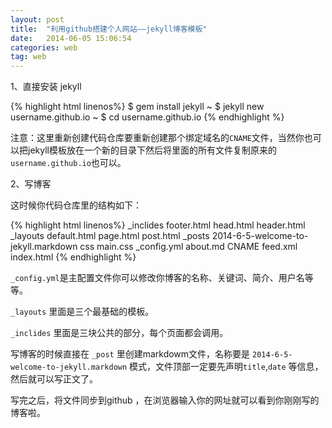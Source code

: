 ```yaml
---
layout: post
title:  "利用github搭建个人网站——jekyll博客模板"
date:   2014-06-05 15:06:54
categories: web
tag: web
---
```


1、直接安装 jekyll

{% highlight html linenos%}
$ gem install jekyll
~ $ jekyll new username.github.io
~ $ cd username.github.io
{% endhighlight %}

注意：这里重新创建代码仓库要重新创建那个绑定域名的`CNAME`文件，当然你也可以把jekyll模板放在一个新的目录下然后将里面的所有文件复制原来的 `username.github.io`也可以。

2、写博客

这时候你代码仓库里的结构如下：

{% highlight html linenos%}
_inclides
	footer.html
	head.html
	header.html
_layouts
	default.html
	page.html
	post.html
_posts
	2014-6-5-welcome-to-jekyll.markdown
css
	main.css
_config.yml
about.md
CNAME
feed.xml
index.html
{% endhighlight %}

`_config.yml`是主配置文件你可以修改你博客的名称、关键词、简介、用户名等等。

`_layouts` 里面是三个最基础的模板。

`_inclides` 里面是三块公共的部分，每个页面都会调用。

写博客的时候直接在 `_post` 里创建markdowm文件，名称要是 `2014-6-5-welcome-to-jekyll.markdown` 模式，文件顶部一定要先声明`title`,`date` 等信息，然后就可以写正文了。

写完之后，将文件同步到github ，在浏览器输入你的网址就可以看到你刚刚写的博客啦。







